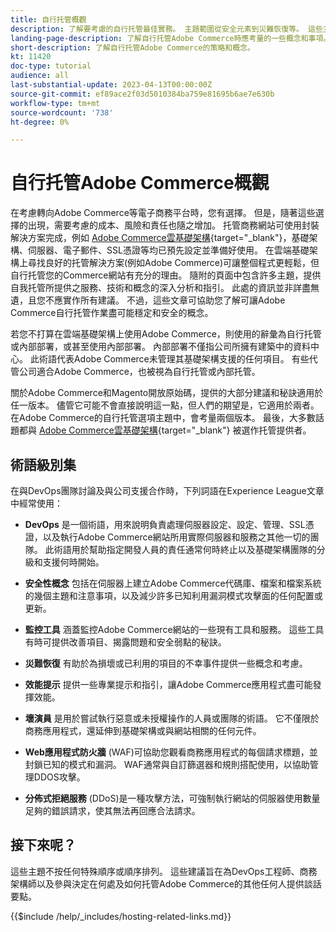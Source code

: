 ```yaml
---
title: 自行托管概觀
description: 了解要考慮的自行托管最佳實務。 主題範圍從安全元素到災難恢復等。 這些主題旨在協助決定自行托管其版本Adobe Commerce的公司。 所呈現的項目並非全部包羅永珍，但應提供一系列完善的概念，以促進一個安全、穩定且可復原的網站。
landing-page-description: 了解自行托管Adobe Commerce時應考量的一些概念和事項。
short-description: 了解自行托管Adobe Commerce的策略和概念。
kt: 11420
doc-type: tutorial
audience: all
last-substantial-update: 2023-04-13T00:00:00Z
source-git-commit: ef89ace2f03d5010384ba759e81695b6ae7e630b
workflow-type: tm+mt
source-wordcount: '738'
ht-degree: 0%

---
```



# 自行托管Adobe Commerce概觀

在考慮轉向Adobe Commerce等電子商務平台時，您有選擇。 但是，隨著這些選擇的出現，需要考慮的成本、風險和責任也隨之增加。 托管商務網站可使用封裝解決方案完成，例如 [Adobe Commerce雲基礎架構](https://experienceleague.adobe.com/docs/commerce-learn/tutorials/getting-started/cloud/1-overview.html){target="_blank"}，基礎架構、伺服器、電子郵件、SSL憑證等均已預先設定並準備好使用。 在雲端基礎架構上尋找良好的托管解決方案(例如Adobe Commerce)可讓整個程式更輕鬆，但自行托管您的Commerce網站有充分的理由。 隨附的頁面中包含許多主題，提供自我托管所提供之服務、技術和概念的深入分析和指引。 此處的資訊並非詳盡無遺，且您不應實作所有建議。 不過，這些文章可協助您了解可讓Adobe Commerce自行托管作業盡可能穩定和安全的概念。

若您不打算在雲端基礎架構上使用Adobe Commerce，則使用的辭彙為自行托管或內部部署，或甚至使用內部部署。 內部部署不僅指公司所擁有建築中的資料中心。 此術語代表Adobe Commerce未管理其基礎架構支援的任何項目。 有些代管公司適合Adobe Commerce，也被視為自行托管或內部托管。

關於Adobe Commerce和Magento開放原始碼，提供的大部分建議和秘訣適用於任一版本。 儘管它可能不會直接說明這一點，但人們的期望是，它適用於兩者。 在Adobe Commerce的自行托管選項主題中，會考量兩個版本。 最後，大多數話題都與 [Adobe Commerce雲基礎架構](https://experienceleague.adobe.com/docs/commerce-learn/tutorials/getting-started/cloud/1-overview.html){target="_blank"} 被選作托管提供者。

## 術語級別集

在與DevOps團隊討論及與公司支援合作時，下列詞語在Experience League文章中經常使用：

* **DevOps** 是一個術語，用來說明負責處理伺服器設定、設定、管理、SSL憑證，以及執行Adobe Commerce網站所用實際伺服器和服務之其他一切的團隊。 此術語用於幫助指定開發人員的責任通常何時終止以及基礎架構團隊的分級和支援何時開始。

* **安全性概念** 包括在伺服器上建立Adobe Commerce代碼庫、檔案和檔案系統的幾個主題和注意事項，以及減少許多已知利用漏洞模式攻擊面的任何配置或更新。

* **監控工具** 涵蓋監控Adobe Commerce網站的一些現有工具和服務。 這些工具有時可提供改善項目、揭露問題和安全弱點的秘訣。

* **災難恢復** 有助於為損壞或已利用的項目的不幸事件提供一些概念和考慮。

* **效能提示** 提供一些專業提示和指引，讓Adobe Commerce應用程式盡可能發揮效能。

* **壞演員** 是用於嘗試執行惡意或未授權操作的人員或團隊的術語。 它不僅限於商務應用程式，還延伸到基礎架構或與網站相關的任何元件。

* **Web應用程式防火牆** (WAF)可協助您觀看商務應用程式的每個請求標題，並封鎖已知的模式和漏洞。 WAF通常與自訂篩選器和規則搭配使用，以協助管理DDOS攻擊。

* **分佈式拒絕服務** (DDoS)是一種攻擊方法，可強制執行網站的伺服器使用數量足夠的錯誤請求，使其無法再回應合法請求。

## 接下來呢？

這些主題不按任何特殊順序或順序排列。 這些建議旨在為DevOps工程師、商務架構師以及參與決定在何處及如何托管Adobe Commerce的其他任何人提供談話要點。

{{$include /help/_includes/hosting-related-links.md}}
